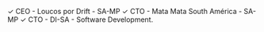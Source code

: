 ✓ CEO - Loucos por Drift - SA-MP
✓ CTO - Mata Mata South América - SA-MP
✓ CTO - DI-SA - Software Development.
